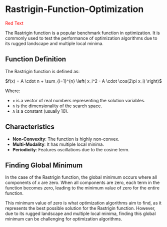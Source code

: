 # Rastrigin-Function-Optimization
<span style="color:red;">Red Text</span>

The Rastrigin function is a popular benchmark function in optimization. It is commonly used to test the performance of optimization algorithms due to its rugged landscape and multiple local minima.

## Function Definition
The Rastrigin function is defined as:

$f(x) = A \cdot n + \sum_{i=1}^{n} \left( x_i^2 - A \cdot \cos(2\pi x_i) \right)$

Where:
- `x` is a vector of real numbers representing the solution variables.
- `n` is the dimensionality of the search space.
- `A` is a constant (usually 10).

## Characteristics
- **Non-Convexity**: The function is highly non-convex.
- **Multi-Modality**: It has multiple local minima.
- **Periodicity**: Features oscillations due to the cosine term.

## Finding Global Minimum
In the case of the Rastrigin function, the global minimum occurs where all components of $x$ are zero. When all components are zero, each term in the function becomes zero, leading to the minimum value of zero for the entire function.

This minimum value of zero is what optimization algorithms aim to find, as it represents the best possible solution for the Rastrigin function. However, due to its rugged landscape and multiple local minima, finding this global minimum can be challenging for optimization algorithms.
